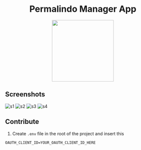 <h1 align="center">Permalindo Manager App</h1>
<p align="center">
  <img src="https://github.com/flumiie/Permalindo-Manager/assets/8995187/1eb25a3a-be36-4d29-a304-1a19e5ea8c15" style="width: 200px; height: 200px"/>
</p>

## Screenshots

![s1](https://github.com/flumiie/Permalindo-Manager/assets/8995187/16ca8118-4024-4c3b-87db-c972ed9025b6)
![s2](https://github.com/flumiie/Permalindo-Manager/assets/8995187/0112f5e1-bef9-452d-87bd-14eae0c1bd06)
![s3](https://github.com/flumiie/Permalindo-Manager/assets/8995187/28ad5a19-ba1e-495d-abbd-fa512a84c59c)
![s4](https://github.com/flumiie/Permalindo-Manager/assets/8995187/3175c6e7-6b65-47f1-b4d4-a7d2aa4a63ff)

## Contribute

1. Create `.env` file in the root of the project and insert this

```
OAUTH_CLIENT_ID=YOUR_OAUTH_CLIENT_ID_HERE
```
